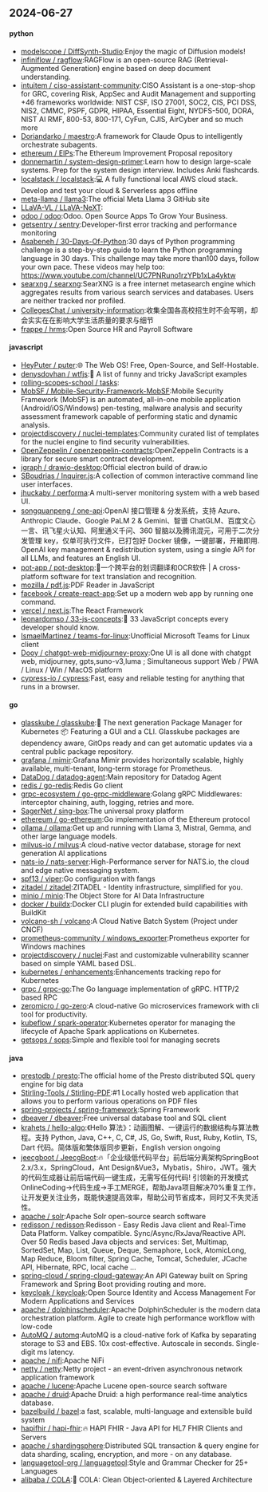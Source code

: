 ## 2024-06-27

#### python
* [modelscope / DiffSynth-Studio](https://github.com/modelscope/DiffSynth-Studio):Enjoy the magic of Diffusion models!
* [infiniflow / ragflow](https://github.com/infiniflow/ragflow):RAGFlow is an open-source RAG (Retrieval-Augmented Generation) engine based on deep document understanding.
* [intuitem / ciso-assistant-community](https://github.com/intuitem/ciso-assistant-community):CISO Assistant is a one-stop-shop for GRC, covering Risk, AppSec and Audit Management and supporting +46 frameworks worldwide: NIST CSF, ISO 27001, SOC2, CIS, PCI DSS, NIS2, CMMC, PSPF, GDPR, HIPAA, Essential Eight, NYDFS-500, DORA, NIST AI RMF, 800-53, 800-171, CyFun, CJIS, AirCyber and so much more
* [Doriandarko / maestro](https://github.com/Doriandarko/maestro):A framework for Claude Opus to intelligently orchestrate subagents.
* [ethereum / EIPs](https://github.com/ethereum/EIPs):The Ethereum Improvement Proposal repository
* [donnemartin / system-design-primer](https://github.com/donnemartin/system-design-primer):Learn how to design large-scale systems. Prep for the system design interview. Includes Anki flashcards.
* [localstack / localstack](https://github.com/localstack/localstack):💻 A fully functional local AWS cloud stack. Develop and test your cloud & Serverless apps offline
* [meta-llama / llama3](https://github.com/meta-llama/llama3):The official Meta Llama 3 GitHub site
* [LLaVA-VL / LLaVA-NeXT](https://github.com/LLaVA-VL/LLaVA-NeXT):
* [odoo / odoo](https://github.com/odoo/odoo):Odoo. Open Source Apps To Grow Your Business.
* [getsentry / sentry](https://github.com/getsentry/sentry):Developer-first error tracking and performance monitoring
* [Asabeneh / 30-Days-Of-Python](https://github.com/Asabeneh/30-Days-Of-Python):30 days of Python programming challenge is a step-by-step guide to learn the Python programming language in 30 days. This challenge may take more than100 days, follow your own pace. These videos may help too: https://www.youtube.com/channel/UC7PNRuno1rzYPb1xLa4yktw
* [searxng / searxng](https://github.com/searxng/searxng):SearXNG is a free internet metasearch engine which aggregates results from various search services and databases. Users are neither tracked nor profiled.
* [CollegesChat / university-information](https://github.com/CollegesChat/university-information):收集全国各高校招生时不会写明，却会实实在在影响大学生活质量的要求与细节
* [frappe / hrms](https://github.com/frappe/hrms):Open Source HR and Payroll Software

#### javascript
* [HeyPuter / puter](https://github.com/HeyPuter/puter):🌐 The Web OS! Free, Open-Source, and Self-Hostable.
* [denysdovhan / wtfjs](https://github.com/denysdovhan/wtfjs):🤪 A list of funny and tricky JavaScript examples
* [rolling-scopes-school / tasks](https://github.com/rolling-scopes-school/tasks):
* [MobSF / Mobile-Security-Framework-MobSF](https://github.com/MobSF/Mobile-Security-Framework-MobSF):Mobile Security Framework (MobSF) is an automated, all-in-one mobile application (Android/iOS/Windows) pen-testing, malware analysis and security assessment framework capable of performing static and dynamic analysis.
* [projectdiscovery / nuclei-templates](https://github.com/projectdiscovery/nuclei-templates):Community curated list of templates for the nuclei engine to find security vulnerabilities.
* [OpenZeppelin / openzeppelin-contracts](https://github.com/OpenZeppelin/openzeppelin-contracts):OpenZeppelin Contracts is a library for secure smart contract development.
* [jgraph / drawio-desktop](https://github.com/jgraph/drawio-desktop):Official electron build of draw.io
* [SBoudrias / Inquirer.js](https://github.com/SBoudrias/Inquirer.js):A collection of common interactive command line user interfaces.
* [jhuckaby / performa](https://github.com/jhuckaby/performa):A multi-server monitoring system with a web based UI.
* [songquanpeng / one-api](https://github.com/songquanpeng/one-api):OpenAI 接口管理 & 分发系统，支持 Azure、Anthropic Claude、Google PaLM 2 & Gemini、智谱 ChatGLM、百度文心一言、讯飞星火认知、阿里通义千问、360 智脑以及腾讯混元，可用于二次分发管理 key，仅单可执行文件，已打包好 Docker 镜像，一键部署，开箱即用. OpenAI key management & redistribution system, using a single API for all LLMs, and features an English UI.
* [pot-app / pot-desktop](https://github.com/pot-app/pot-desktop):🌈一个跨平台的划词翻译和OCR软件 | A cross-platform software for text translation and recognition.
* [mozilla / pdf.js](https://github.com/mozilla/pdf.js):PDF Reader in JavaScript
* [facebook / create-react-app](https://github.com/facebook/create-react-app):Set up a modern web app by running one command.
* [vercel / next.js](https://github.com/vercel/next.js):The React Framework
* [leonardomso / 33-js-concepts](https://github.com/leonardomso/33-js-concepts):📜 33 JavaScript concepts every developer should know.
* [IsmaelMartinez / teams-for-linux](https://github.com/IsmaelMartinez/teams-for-linux):Unofficial Microsoft Teams for Linux client
* [Dooy / chatgpt-web-midjourney-proxy](https://github.com/Dooy/chatgpt-web-midjourney-proxy):One UI is all done with chatgpt web, midjourney, gpts,suno-v3,luma ; Simultaneous support Web / PWA / Linux / Win / MacOS platform
* [cypress-io / cypress](https://github.com/cypress-io/cypress):Fast, easy and reliable testing for anything that runs in a browser.

#### go
* [glasskube / glasskube](https://github.com/glasskube/glasskube):🧊 The next generation Package Manager for Kubernetes 📦 Featuring a GUI and a CLI. Glasskube packages are dependency aware, GitOps ready and can get automatic updates via a central public package repository.
* [grafana / mimir](https://github.com/grafana/mimir):Grafana Mimir provides horizontally scalable, highly available, multi-tenant, long-term storage for Prometheus.
* [DataDog / datadog-agent](https://github.com/DataDog/datadog-agent):Main repository for Datadog Agent
* [redis / go-redis](https://github.com/redis/go-redis):Redis Go client
* [grpc-ecosystem / go-grpc-middleware](https://github.com/grpc-ecosystem/go-grpc-middleware):Golang gRPC Middlewares: interceptor chaining, auth, logging, retries and more.
* [SagerNet / sing-box](https://github.com/SagerNet/sing-box):The universal proxy platform
* [ethereum / go-ethereum](https://github.com/ethereum/go-ethereum):Go implementation of the Ethereum protocol
* [ollama / ollama](https://github.com/ollama/ollama):Get up and running with Llama 3, Mistral, Gemma, and other large language models.
* [milvus-io / milvus](https://github.com/milvus-io/milvus):A cloud-native vector database, storage for next generation AI applications
* [nats-io / nats-server](https://github.com/nats-io/nats-server):High-Performance server for NATS.io, the cloud and edge native messaging system.
* [spf13 / viper](https://github.com/spf13/viper):Go configuration with fangs
* [zitadel / zitadel](https://github.com/zitadel/zitadel):ZITADEL - Identity infrastructure, simplified for you.
* [minio / minio](https://github.com/minio/minio):The Object Store for AI Data Infrastructure
* [docker / buildx](https://github.com/docker/buildx):Docker CLI plugin for extended build capabilities with BuildKit
* [volcano-sh / volcano](https://github.com/volcano-sh/volcano):A Cloud Native Batch System (Project under CNCF)
* [prometheus-community / windows_exporter](https://github.com/prometheus-community/windows_exporter):Prometheus exporter for Windows machines
* [projectdiscovery / nuclei](https://github.com/projectdiscovery/nuclei):Fast and customizable vulnerability scanner based on simple YAML based DSL.
* [kubernetes / enhancements](https://github.com/kubernetes/enhancements):Enhancements tracking repo for Kubernetes
* [grpc / grpc-go](https://github.com/grpc/grpc-go):The Go language implementation of gRPC. HTTP/2 based RPC
* [zeromicro / go-zero](https://github.com/zeromicro/go-zero):A cloud-native Go microservices framework with cli tool for productivity.
* [kubeflow / spark-operator](https://github.com/kubeflow/spark-operator):Kubernetes operator for managing the lifecycle of Apache Spark applications on Kubernetes.
* [getsops / sops](https://github.com/getsops/sops):Simple and flexible tool for managing secrets

#### java
* [prestodb / presto](https://github.com/prestodb/presto):The official home of the Presto distributed SQL query engine for big data
* [Stirling-Tools / Stirling-PDF](https://github.com/Stirling-Tools/Stirling-PDF):#1 Locally hosted web application that allows you to perform various operations on PDF files
* [spring-projects / spring-framework](https://github.com/spring-projects/spring-framework):Spring Framework
* [dbeaver / dbeaver](https://github.com/dbeaver/dbeaver):Free universal database tool and SQL client
* [krahets / hello-algo](https://github.com/krahets/hello-algo):《Hello 算法》：动画图解、一键运行的数据结构与算法教程。支持 Python, Java, C++, C, C#, JS, Go, Swift, Rust, Ruby, Kotlin, TS, Dart 代码。简体版和繁体版同步更新，English version ongoing
* [jeecgboot / JeecgBoot](https://github.com/jeecgboot/JeecgBoot):🔥「企业级低代码平台」前后端分离架构SpringBoot 2.x/3.x，SpringCloud，Ant Design&Vue3，Mybatis，Shiro，JWT。强大的代码生成器让前后端代码一键生成，无需写任何代码! 引领新的开发模式OnlineCoding->代码生成->手工MERGE，帮助Java项目解决70%重复工作，让开发更关注业务，既能快速提高效率，帮助公司节省成本，同时又不失灵活性。
* [apache / solr](https://github.com/apache/solr):Apache Solr open-source search software
* [redisson / redisson](https://github.com/redisson/redisson):Redisson - Easy Redis Java client and Real-Time Data Platform. Valkey compatible. Sync/Async/RxJava/Reactive API. Over 50 Redis based Java objects and services: Set, Multimap, SortedSet, Map, List, Queue, Deque, Semaphore, Lock, AtomicLong, Map Reduce, Bloom filter, Spring Cache, Tomcat, Scheduler, JCache API, Hibernate, RPC, local cache ...
* [spring-cloud / spring-cloud-gateway](https://github.com/spring-cloud/spring-cloud-gateway):An API Gateway built on Spring Framework and Spring Boot providing routing and more.
* [keycloak / keycloak](https://github.com/keycloak/keycloak):Open Source Identity and Access Management For Modern Applications and Services
* [apache / dolphinscheduler](https://github.com/apache/dolphinscheduler):Apache DolphinScheduler is the modern data orchestration platform. Agile to create high performance workflow with low-code
* [AutoMQ / automq](https://github.com/AutoMQ/automq):AutoMQ is a cloud-native fork of Kafka by separating storage to S3 and EBS. 10x cost-effective. Autoscale in seconds. Single-digit ms latency.
* [apache / nifi](https://github.com/apache/nifi):Apache NiFi
* [netty / netty](https://github.com/netty/netty):Netty project - an event-driven asynchronous network application framework
* [apache / lucene](https://github.com/apache/lucene):Apache Lucene open-source search software
* [apache / druid](https://github.com/apache/druid):Apache Druid: a high performance real-time analytics database.
* [bazelbuild / bazel](https://github.com/bazelbuild/bazel):a fast, scalable, multi-language and extensible build system
* [hapifhir / hapi-fhir](https://github.com/hapifhir/hapi-fhir):🔥 HAPI FHIR - Java API for HL7 FHIR Clients and Servers
* [apache / shardingsphere](https://github.com/apache/shardingsphere):Distributed SQL transaction & query engine for data sharding, scaling, encryption, and more - on any database.
* [languagetool-org / languagetool](https://github.com/languagetool-org/languagetool):Style and Grammar Checker for 25+ Languages
* [alibaba / COLA](https://github.com/alibaba/COLA):🥤 COLA: Clean Object-oriented & Layered Architecture

